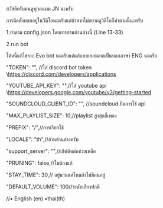 สวัสดีครับคนดูทุกคนผม JN นะครับ

การติดตั่งบอทอยู่ในวีดีโอนะครับแต่ถ้าหากไม่อยากดูวีดีโอก็ทำตามนี้นะครับ

1.ทำตาม config.json โดยการอ่านด้านล่างนี้ (Line 13-33)

2.run bot

โค้ดนี้แก้ไขจาก Evo bot นะครับแต่แก้แบบเยอะมากเป็นบอกภาษา ENG นะครับ



"TOKEN": "", //ใส่ discord bot token \https://discord.com/developers/applications

 "YOUTUBE_API_KEY": "",//ใส่ youtube api \https://developers.google.com/youtube/v3/getting-started
  
  "SOUNDCLOUD_CLIENT_ID": "", //soundcloud ปิดการใช้ api

  "MAX_PLAYLIST_SIZE": 10,//playlist สูงสุดกี่เพลง

  "PREFIX": "/",//การเรียกใช้

  "LOCALE": "th",//อ่านด้านล่างครับ

  "support_server": "",//เชิฟติดต่อช่วยเหลือ

  "PRUNING": false,//ไมต้องแก้

  "STAY_TIME": 30,// อยู่นานแค่ไหนถ้าไม่มีคนอยู่

  "DEFAULT_VOLUME": 100//ระดับเสียงปกติ

  //• English (en) •thai(th)